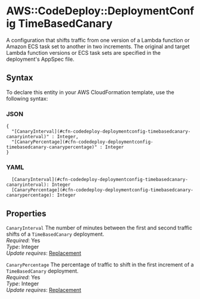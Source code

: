 # AWS::CodeDeploy::DeploymentConfig TimeBasedCanary<a name="aws-properties-codedeploy-deploymentconfig-timebasedcanary"></a>

A configuration that shifts traffic from one version of a Lambda function or Amazon ECS task set to another in two increments\. The original and target Lambda function versions or ECS task sets are specified in the deployment's AppSpec file\.

## Syntax<a name="aws-properties-codedeploy-deploymentconfig-timebasedcanary-syntax"></a>

To declare this entity in your AWS CloudFormation template, use the following syntax:

### JSON<a name="aws-properties-codedeploy-deploymentconfig-timebasedcanary-syntax.json"></a>

```
{
  "[CanaryInterval](#cfn-codedeploy-deploymentconfig-timebasedcanary-canaryinterval)" : Integer,
  "[CanaryPercentage](#cfn-codedeploy-deploymentconfig-timebasedcanary-canarypercentage)" : Integer
}
```

### YAML<a name="aws-properties-codedeploy-deploymentconfig-timebasedcanary-syntax.yaml"></a>

```
  [CanaryInterval](#cfn-codedeploy-deploymentconfig-timebasedcanary-canaryinterval): Integer
  [CanaryPercentage](#cfn-codedeploy-deploymentconfig-timebasedcanary-canarypercentage): Integer
```

## Properties<a name="aws-properties-codedeploy-deploymentconfig-timebasedcanary-properties"></a>

`CanaryInterval` <a name="cfn-codedeploy-deploymentconfig-timebasedcanary-canaryinterval"></a>
The number of minutes between the first and second traffic shifts of a `TimeBasedCanary` deployment\.  
_Required_: Yes  
_Type_: Integer  
_Update requires_: [Replacement](https://docs.aws.amazon.com/AWSCloudFormation/latest/UserGuide/using-cfn-updating-stacks-update-behaviors.html#update-replacement)

`CanaryPercentage` <a name="cfn-codedeploy-deploymentconfig-timebasedcanary-canarypercentage"></a>
The percentage of traffic to shift in the first increment of a `TimeBasedCanary` deployment\.  
_Required_: Yes  
_Type_: Integer  
_Update requires_: [Replacement](https://docs.aws.amazon.com/AWSCloudFormation/latest/UserGuide/using-cfn-updating-stacks-update-behaviors.html#update-replacement)

